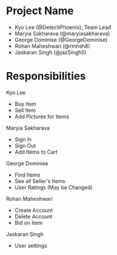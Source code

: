 # Project Name
- Kyo Lee (@DetectiPhoenix), Team Lead
- Maryia Sakharava (@maryiasakharava)
- George Dominise (@GeorgeDominise)
- Rohan Maheshwari (@rmhsh8)
- Jaskaran Singh (@jazSingh5) 

# Responsibilities
Kyo Lee
- Buy Item
- Sell Item
- Add Pictures for Items

Maryia Sakharava
- Sign In
- Sign Out
- Add Items to Cart

George Dominise
- Find Items
- See all Seller's Items
- User Ratings (May be Changed)

Rohan Maheshwari
- Create Account
- Delete Account
- Bid on Item

Jaskaran Singh
- User settings
